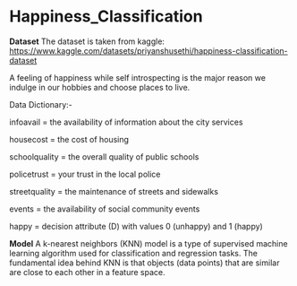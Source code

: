 # Happiness_Classification

**Dataset**
The dataset is taken from kaggle: https://www.kaggle.com/datasets/priyanshusethi/happiness-classification-dataset


A feeling of happiness while self introspecting is the major reason we indulge in our hobbies and choose places to live.


Data Dictionary:-

infoavail = the availability of information about the city services

housecost = the cost of housing

schoolquality = the overall quality of public schools

policetrust = your trust in the local police

streetquality = the maintenance of streets and sidewalks

events = the availability of social community events

happy = decision attribute (D) with values 0 (unhappy) and 1 (happy)

**Model**
A k-nearest neighbors (KNN) model is a type of supervised machine learning algorithm used for classification and regression tasks. The fundamental idea behind KNN is that objects (data points) that are similar are close to each other in a feature space. 
